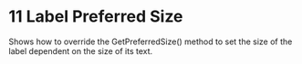 # 11 Label Preferred Size

Shows how to override the GetPreferredSize() method to  set the size of
the label dependent on the size of its text.
